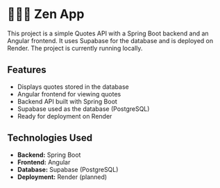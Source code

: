 # 🧘🏽‍♀️ Zen App

This project is a simple Quotes API with a Spring Boot backend and an Angular frontend. It uses Supabase for the database and is deployed on Render. The project is currently running locally.

## Features

- Displays quotes stored in the database
- Angular frontend for viewing quotes
- Backend API built with Spring Boot
- Supabase used as the database (PostgreSQL)
- Ready for deployment on Render

## Technologies Used

- **Backend:** Spring Boot
- **Frontend:** Angular
- **Database:** Supabase (PostgreSQL)
- **Deployment:** Render (planned)
